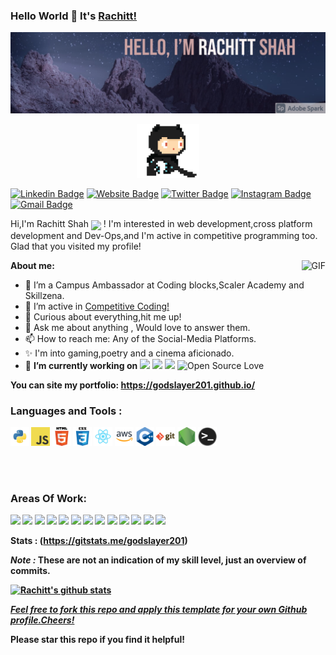 ### Hello World 👋 It's [Rachitt!](https://godslayer201.github.io/)
<img src="download (2).png" class="work__image" alt="Project 1" />
<p align="center">
  <img src="https://github.com/yashagrawal300/yashagrawal300/blob/master/github.gif" width=100>
  <br>

[![Linkedin Badge](https://img.shields.io/badge/-Rachitt_Shah-blue?style=flat&logo=Linkedin&logoColor=white&link=https://www.linkedin.com/in/rachitt-shah/)](https://www.linkedin.com/in/rachitt-shah)
[![Website Badge](https://img.shields.io/badge/-godslayer201.github.io-47CCCC?style=flat&logo=Google-Chrome&logoColor=white&link=https:https://godslayer201.github.io/)](https://godslayer201.github.io/)
[![Twitter Badge](https://img.shields.io/badge/-@rachittshah20-1ca0f1?style=flat&labelColor=1ca0f1&logo=twitter&logoColor=white&link=https://mobile.twitter.com/rachittshah)](https://mobile.twitter.com/rachittshah)
[![Instagram Badge](https://img.shields.io/badge/-@rachitt__shah-purple?style=flat&logo=instagram&logoColor=white&link=https:https://www.instagram.com/rachitt_shah/)](https://www.instagram.com/rachitt_shah/)
[![Gmail Badge](https://img.shields.io/badge/-rachitt01-c14438?style=flat&logo=Gmail&logoColor=white&link=mailto:rachitt01@gmail.com)](mailto:rachitt01@gmail.com)
<br>



Hi,I'm Rachitt Shah <img align="center" src="https://media.giphy.com/media/1fhj2FW0661V3Nb2Me/giphy.gif" width="50"> ! I'm interested in web development,cross platform development and Dev-Ops,and I'm active in competitive programming too. Glad that you visited my profile!



<img align="right" alt="GIF" src="https://media.giphy.com/media/USV0ym3bVWQJJmNu3N/giphy.gif" />


**About me:**

- 🔭 I’m a Campus Ambassador at Coding blocks,Scaler Academy and Skillzena.
- 🌱 I’m active in [Competitive Coding!](https://www.codechef.com/users/rachitt_shah20)
- 👯 Curious about everything,hit me up!
- 💬 Ask me about anything , Would love to answer them.
- 📫 How to reach me: Any of the Social-Media Platforms.
- ✨ I'm into gaming,poetry and a cinema aficionado.
-  🔭 **I’m currently working on**
![](https://img.shields.io/badge/Python-%7C-0%2C%2022%2C%20100)  ![](https://img.shields.io/badge/Web%20Development-%7C-red)    ![](https://img.shields.io/badge/C++-%7C-yellowgreen)   ![Open Source Love](https://badges.frapsoft.com/os/v1/open-source.svg?v=103)

<b>You can site my portfolio:<b> https://godslayer201.github.io/

 




 
### Languages and Tools :


<code><img height="30" src="https://raw.githubusercontent.com/github/explore/80688e429a7d4ef2fca1e82350fe8e3517d3494d/topics/python/python.png"></code>
<code><img height="30" src="https://raw.githubusercontent.com/github/explore/80688e429a7d4ef2fca1e82350fe8e3517d3494d/topics/javascript/javascript.png"></code>
<code><img height="30" src="https://raw.githubusercontent.com/github/explore/80688e429a7d4ef2fca1e82350fe8e3517d3494d/topics/html/html.png"></code>
<code><img height="30" src="https://raw.githubusercontent.com/github/explore/80688e429a7d4ef2fca1e82350fe8e3517d3494d/topics/css/css.png"></code>
<code><img height="30" src="https://raw.githubusercontent.com/github/explore/80688e429a7d4ef2fca1e82350fe8e3517d3494d/topics/react/react.png"></code>
<code><img height="30" src="https://raw.githubusercontent.com/github/explore/80688e429a7d4ef2fca1e82350fe8e3517d3494d/topics/aws/aws.png"></code>
<code><img height="30" src="https://raw.githubusercontent.com/github/explore/80688e429a7d4ef2fca1e82350fe8e3517d3494d/topics/cpp/cpp.png"></code>
<code><img height="30" src="https://raw.githubusercontent.com/github/explore/80688e429a7d4ef2fca1e82350fe8e3517d3494d/topics/git/git.png"></code>
<code><img height="30" src="https://raw.githubusercontent.com/github/explore/80688e429a7d4ef2fca1e82350fe8e3517d3494d/topics/nodejs/nodejs.png"></code>
<code><img height="30" src="https://raw.githubusercontent.com/github/explore/80688e429a7d4ef2fca1e82350fe8e3517d3494d/topics/terminal/terminal.png"></code>

<br>
<br>

### Areas Of Work:

<code><img height="50" src="https://image.flaticon.com/icons/svg/2535/2535543.svg"></code>
<code><img height="50" src="https://image.flaticon.com/icons/svg/1596/1596639.svg"></code>
<code><img height="50" src="https://image.flaticon.com/icons/svg/944/944179.svg"></code>
<code><img height="50" src="https://image.flaticon.com/icons/svg/2942/2942156.svg"></code>
<code><img height="50" src="https://image.flaticon.com/icons/svg/2235/2235061.svg"></code>
<code><img height="50" src="https://image.flaticon.com/icons/svg/3003/3003696.svg"></code>
<code><img height="50" src="https://image.flaticon.com/icons/svg/2885/2885535.svg"></code>
<code><img height="50" src="https://image.flaticon.com/icons/svg/3056/3056301.svg"></code>
<code><img height="50" src="https://image.flaticon.com/icons/svg/1680/1680899.svg"></code>
<code><img height="50" src="https://image.flaticon.com/icons/svg/3118/3118399.svg"></code>
<code><img height="50" src="https://cdn.icon-icons.com/icons2/1508/PNG/512/matlab_104289.png"></code>
<code><img height="50" src="https://image.flaticon.com/icons/svg/1628/1628182.svg"></code>
<code><img height="50" src="https://image.flaticon.com/icons/png/512/2085/2085061.png"></code>




**Stats :**  (https://gitstats.me/godslayer201)
<br>

<i>Note :</i>  These are not an indication of my skill level, just an overview of commits.

[![Rachitt's github stats](https://github-readme-stats.vercel.app/api?username=godslayer201)](https://github.com/godlsayer201/github-readme-stats)


<u><i><b> Feel free to fork this repo and apply this template for your own Github profile.Cheers!</i></b></u>

<b>Please star this repo if you find it helpful!</b>






